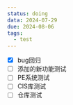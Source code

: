 ```yaml
---
status: doing
data: 2024-07-29
due: 2024-08-06
tags:
  - test
---
```


- [x] bug回归
- [ ] 添加的新功能测试
- [ ] PE系统测试
- [ ] CIS库测试
- [ ] 仓库测试